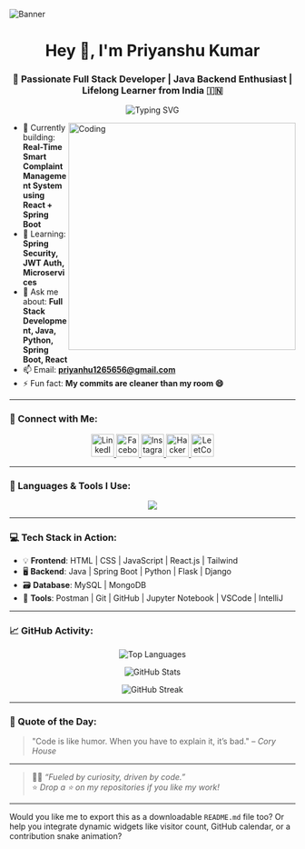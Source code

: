 ![Banner](https://github.com/user-attachments/assets/1025e167-bfaf-437a-a7bd-30cdc0302160)

<h1 align="center">Hey 👋, I'm Priyanshu Kumar</h1>
<h3 align="center">🚀 Passionate Full Stack Developer | Java Backend Enthusiast | Lifelong Learner from India 🇮🇳</h3>

<p align="center">
  <img src="https://readme-typing-svg.demolab.com?font=Fira+Code&pause=1000&color=F70000&center=true&vCenter=true&multiline=true&width=700&height=70&lines=Java+%7C+Spring+Boot+%7C+React+%7C+Python+%7C+MERN+Stack+Dev;Problem+Solver+%F0%9F%A7%91%E2%80%8D%F0%9F%92%BB+%7C+Open+Source+Lover" alt="Typing SVG" />
</p>

<img align="right" alt="Coding" width="400" src="https://user-images.githubusercontent.com/55389276/140866485-8fb1c876-9a8f-4d6a-98dc-08c4981eaf70.gif" />

- 🔭 Currently building: **Real-Time Smart Complaint Management System using React + Spring Boot**
- 🌱 Learning: **Spring Security, JWT Auth, Microservices**
- 💬 Ask me about: **Full Stack Development, Java, Python, Spring Boot, React**
- 📫 Email: **priyanhu1265656@gmail.com**
- ⚡ Fun fact: **My commits are cleaner than my room 😄**

---

### 🤝 Connect with Me:
<p align="center">
  <a href="https://www.linkedin.com/in/priyanshukumar1265/" target="_blank">
    <img src="https://skillicons.dev/icons?i=linkedin" height="40" alt="LinkedIn" />
  </a>
  <a href="https://fb.com/priyanshu.singh" target="_blank">
    <img src="https://skillicons.dev/icons?i=facebook" height="40" alt="Facebook" />
  </a>
  <a href="https://instagram.com/rajput.priyanshu___" target="_blank">
    <img src="https://skillicons.dev/icons?i=instagram" height="40" alt="Instagram" />
  </a>
  <a href="https://www.hackerrank.com/priyanshukuma120" target="_blank">
    <img src="https://skillicons.dev/icons?i=hackerrank" height="40" alt="HackerRank" />
  </a>
  <a href="https://leetcode.com/u/eROhMGLYrx/" target="_blank">
    <img src="https://skillicons.dev/icons?i=leetcode" height="40" alt="LeetCode" />
  </a>
</p>

---

### 🧠 Languages & Tools I Use:
<p align="center">
  <img src="https://skillicons.dev/icons?i=html,css,js,react,java,spring,py,cpp,mysql,mongodb,flask,django,jupyter,git,github" />
</p>

---

### 💻 Tech Stack in Action:
- 💡 **Frontend**: HTML | CSS | JavaScript | React.js | Tailwind
- 🖥️ **Backend**: Java | Spring Boot | Python | Flask | Django
- 🗃️ **Database**: MySQL | MongoDB
- 🧪 **Tools**: Postman | Git | GitHub | Jupyter Notebook | VSCode | IntelliJ

---

### 📈 GitHub Activity:
<p align="center">
  <img src="https://github-readme-stats.vercel.app/api/top-langs?username=PriYanahsu&show_icons=true&locale=en&layout=compact&theme=radical" alt="Top Languages" />
</p>
<p align="center">
  <img src="https://github-readme-stats.vercel.app/api?username=PriYanahsu&show_icons=true&theme=radical&count_private=true" alt="GitHub Stats" />
</p>
<p align="center">
  <img src="https://github-readme-streak-stats.herokuapp.com/?user=PriYanahsu&theme=radical" alt="GitHub Streak" />
</p>

---

### 🧩 Quote of the Day:
> "Code is like humor. When you have to explain it, it’s bad." – *Cory House*

---

> 🧑‍💻 *“Fueled by curiosity, driven by code.”*  
> ⭐ *Drop a ⭐ on my repositories if you like my work!*

---

Would you like me to export this as a downloadable `README.md` file too? Or help you integrate dynamic widgets like visitor count, GitHub calendar, or a contribution snake animation?
